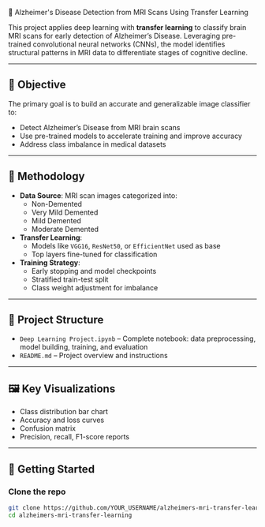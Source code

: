🧠 Alzheimer's Disease Detection from MRI Scans Using Transfer Learning

This project applies deep learning with **transfer learning** to classify brain MRI scans for early detection of Alzheimer’s Disease. Leveraging pre-trained convolutional neural networks (CNNs), the model identifies structural patterns in MRI data to differentiate stages of cognitive decline.

---

## 🎯 Objective

The primary goal is to build an accurate and generalizable image classifier to:
- Detect Alzheimer’s Disease from MRI brain scans
- Use pre-trained models to accelerate training and improve accuracy
- Address class imbalance in medical datasets

---

## 🧠 Methodology

- **Data Source**: MRI scan images categorized into:
  - Non-Demented
  - Very Mild Demented
  - Mild Demented
  - Moderate Demented
- **Transfer Learning**:
  - Models like `VGG16`, `ResNet50`, or `EfficientNet` used as base
  - Top layers fine-tuned for classification
- **Training Strategy**:
  - Early stopping and model checkpoints
  - Stratified train-test split
  - Class weight adjustment for imbalance

---

## 📁 Project Structure

- `Deep Learning Project.ipynb` – Complete notebook: data preprocessing, model building, training, and evaluation
- `README.md` – Project overview and instructions

---

## 🖼️ Key Visualizations

- Class distribution bar chart
- Accuracy and loss curves
- Confusion matrix
- Precision, recall, F1-score reports

---

## 🚀 Getting Started

### Clone the repo
```bash
git clone https://github.com/YOUR_USERNAME/alzheimers-mri-transfer-learning.git
cd alzheimers-mri-transfer-learning

